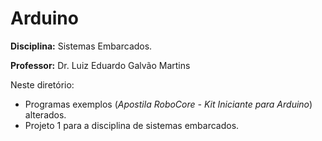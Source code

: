 # Arduino

__Disciplina:__ Sistemas Embarcados.

__Professor:__ Dr. Luiz Eduardo Galvão Martins

Neste diretório:
* Programas exemplos (_Apostila RoboCore - Kit Iniciante para Arduino_) alterados.
* Projeto 1 para a disciplina de sistemas embarcados.
